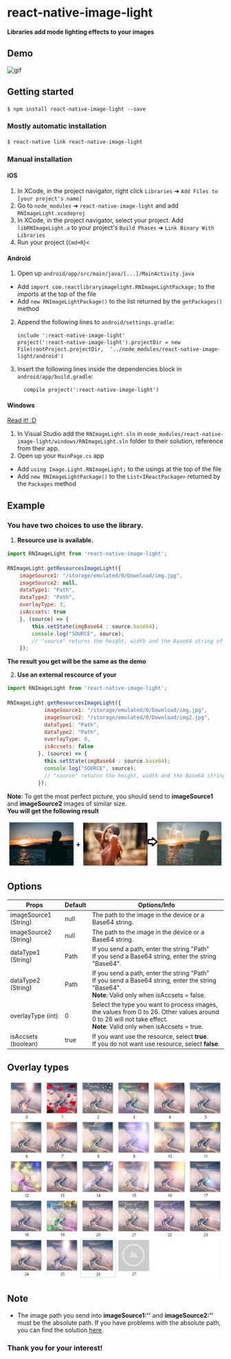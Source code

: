 
# react-native-image-light

**Libraries add mode lighting effects to your images**

## Demo
![gif](https://github.com/alien9996/library-gif/blob/main/Light.gif?raw=true)

## Getting started

`$ npm install react-native-image-light --save`

### Mostly automatic installation

`$ react-native link react-native-image-light`

### Manual installation


#### iOS

1. In XCode, in the project navigator, right click `Libraries` ➜ `Add Files to [your project's name]`
2. Go to `node_modules` ➜ `react-native-image-light` and add `RNImageLight.xcodeproj`
3. In XCode, in the project navigator, select your project. Add `libRNImageLight.a` to your project's `Build Phases` ➜ `Link Binary With Libraries`
4. Run your project (`Cmd+R`)<

#### Android

1. Open up `android/app/src/main/java/[...]/MainActivity.java`
  - Add `import com.reactlibraryimagelight.RNImageLightPackage;` to the imports at the top of the file
  - Add `new RNImageLightPackage()` to the list returned by the `getPackages()` method
2. Append the following lines to `android/settings.gradle`:
  	```
  	include ':react-native-image-light'
	project(':react-native-image-light').projectDir = new File(rootProject.projectDir, 	'../node_modules/react-native-image-light/android')

  	```
3. Insert the following lines inside the dependencies block in `android/app/build.gradle`:
  	```
      compile project(':react-native-image-light')
  	```

#### Windows
[Read it! :D](https://github.com/ReactWindows/react-native)

1. In Visual Studio add the `RNImageLight.sln` in `node_modules/react-native-image-light/windows/RNImageLight.sln` folder to their solution, reference from their app.
2. Open up your `MainPage.cs` app
  - Add `using Image.Light.RNImageLight;` to the usings at the top of the file
  - Add `new RNImageLightPackage()` to the `List<IReactPackage>` returned by the `Packages` method


## Example
### You have two choices to use the library.

1. **Resource use is available.**
```javascript
import RNImageLight from 'react-native-image-light';

RNImageLight.getResourcesImageLight({
	imageSource1: "/storage/emulated/0/Download/img.jpg",
	imageSource2: null,
	dataType1: "Path",
	dataType2: "Path",
	overlayType: 3,
	isAccsets: true
	}, (source) => {
		this.setState(imgBase64 : source.base64);
		console.log("SOURCE", source);
		// "source" returns the height, width and the Base64 string of the image.
	});
```
**The result you get will be the same as the demo**

2. **Use an external rescource of your**

```javascript
import RNImageLight from 'react-native-image-light';

RNImageLight.getResourcesImageLight({
            imageSource1: "/storage/emulated/0/Download/img.jpg",
            imageSource2: "/storage/emulated/0/Download/img2.jpg",
            dataType1: "Path",
            dataType2: "Path",
            overlayType: 0,
            isAccsets: false
          }, (source) => {
			this.setState(imgBase64 : source.base64);
			console.log("SOURCE", source);
			// "source" returns the height, width and the Base64 string of the image.
          });
```
**Note**: To get the most perfect picture, you should send to **imageSource1** and **imageSource2** images of similar size.<br>
**You will get the following result**

![Demo1](https://github.com/alien9996/library-gif/blob/main/demo_light.png?raw=true)

## Options

Props | Default | Options/Info
------ | --- | ------
imageSource1 (String)|null|The path to the image in the device or a Base64 string.
imageSource2 (String)|null|The path to the image in the device or a Base64 string.
dataType1 (String)|Path|If you send a path, enter the string "Path"<br>If you send a Base64 string, enter the string "Base64".
dataType2 (String)|Path|If you send a path, enter the string "Path"<br>If you send a Base64 string, enter the string "Base64".<br> **Note**: Valid only when isAccsets = false.
overlayType (int)|0|Select the type you want to process images, the values from 0 to 26. Other values around 0 to 26 will not take effect.<br> **Note**: Valid only when isAccsets = true.
isAccsets (boolean)|true|If you want use the resource, select **true**.<br>If you do not want use resource, select **false**.

## Overlay types

![filterType](https://github.com/alien9996/library-gif/blob/main/overlay_type.png?raw=true)

## Note
- The image path you send into **imageSource1:''** and **imageSource2:''**  must be the absolute path. If you have problems with the absolute path, you can find the solution [here](https://stackoverflow.com/questions/52423067/how-to-get-absolute-path-of-a-file-in-react-native).

### Thank you for your interest!
